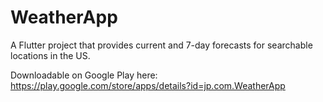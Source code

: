 # WeatherApp

A Flutter project that provides current and 7-day forecasts for searchable locations in the US.

Downloadable on Google Play here:
https://play.google.com/store/apps/details?id=jp.com.WeatherApp

